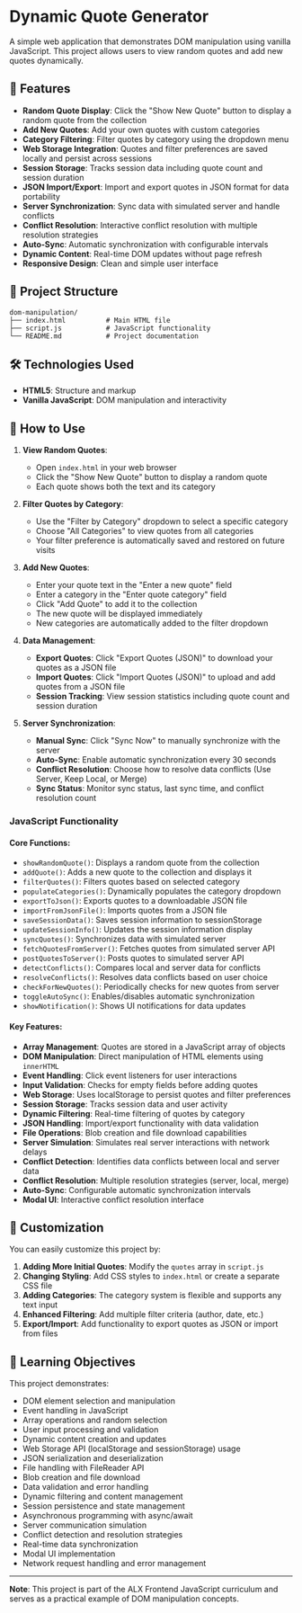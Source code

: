 # Dynamic Quote Generator

A simple web application that demonstrates DOM manipulation using vanilla JavaScript. This project allows users to view random quotes and add new quotes dynamically.

## 🚀 Features

- **Random Quote Display**: Click the "Show New Quote" button to display a random quote from the collection
- **Add New Quotes**: Add your own quotes with custom categories
- **Category Filtering**: Filter quotes by category using the dropdown menu
- **Web Storage Integration**: Quotes and filter preferences are saved locally and persist across sessions
- **Session Storage**: Tracks session data including quote count and session duration
- **JSON Import/Export**: Import and export quotes in JSON format for data portability
- **Server Synchronization**: Sync data with simulated server and handle conflicts
- **Conflict Resolution**: Interactive conflict resolution with multiple resolution strategies
- **Auto-Sync**: Automatic synchronization with configurable intervals
- **Dynamic Content**: Real-time DOM updates without page refresh
- **Responsive Design**: Clean and simple user interface

## 📁 Project Structure

```
dom-manipulation/
├── index.html          # Main HTML file
├── script.js           # JavaScript functionality
└── README.md           # Project documentation
```

## 🛠️ Technologies Used

- **HTML5**: Structure and markup
- **Vanilla JavaScript**: DOM manipulation and interactivity

## 🎯 How to Use

1. **View Random Quotes**:
   - Open `index.html` in your web browser
   - Click the "Show New Quote" button to display a random quote
   - Each quote shows both the text and its category

2. **Filter Quotes by Category**:
   - Use the "Filter by Category" dropdown to select a specific category
   - Choose "All Categories" to view quotes from all categories
   - Your filter preference is automatically saved and restored on future visits

3. **Add New Quotes**:
   - Enter your quote text in the "Enter a new quote" field
   - Enter a category in the "Enter quote category" field
   - Click "Add Quote" to add it to the collection
   - The new quote will be displayed immediately
   - New categories are automatically added to the filter dropdown

4. **Data Management**:
   - **Export Quotes**: Click "Export Quotes (JSON)" to download your quotes as a JSON file
   - **Import Quotes**: Click "Import Quotes (JSON)" to upload and add quotes from a JSON file
   - **Session Tracking**: View session statistics including quote count and session duration

5. **Server Synchronization**:
   - **Manual Sync**: Click "Sync Now" to manually synchronize with the server
   - **Auto-Sync**: Enable automatic synchronization every 30 seconds
   - **Conflict Resolution**: Choose how to resolve data conflicts (Use Server, Keep Local, or Merge)
   - **Sync Status**: Monitor sync status, last sync time, and conflict resolution count

### JavaScript Functionality

#### Core Functions:

- `showRandomQuote()`: Displays a random quote from the collection
- `addQuote()`: Adds a new quote to the collection and displays it
- `filterQuotes()`: Filters quotes based on selected category
- `populateCategories()`: Dynamically populates the category dropdown
- `exportToJson()`: Exports quotes to a downloadable JSON file
- `importFromJsonFile()`: Imports quotes from a JSON file
- `saveSessionData()`: Saves session information to sessionStorage
- `updateSessionInfo()`: Updates the session information display
- `syncQuotes()`: Synchronizes data with simulated server
- `fetchQuotesFromServer()`: Fetches quotes from simulated server API
- `postQuotesToServer()`: Posts quotes to simulated server API
- `detectConflicts()`: Compares local and server data for conflicts
- `resolveConflicts()`: Resolves data conflicts based on user choice
- `checkForNewQuotes()`: Periodically checks for new quotes from server
- `toggleAutoSync()`: Enables/disables automatic synchronization
- `showNotification()`: Shows UI notifications for data updates

#### Key Features:

- **Array Management**: Quotes are stored in a JavaScript array of objects
- **DOM Manipulation**: Direct manipulation of HTML elements using `innerHTML`
- **Event Handling**: Click event listeners for user interactions
- **Input Validation**: Checks for empty fields before adding quotes
- **Web Storage**: Uses localStorage to persist quotes and filter preferences
- **Session Storage**: Tracks session data and user activity
- **Dynamic Filtering**: Real-time filtering of quotes by category
- **JSON Handling**: Import/export functionality with data validation
- **File Operations**: Blob creation and file download capabilities
- **Server Simulation**: Simulates real server interactions with network delays
- **Conflict Detection**: Identifies data conflicts between local and server data
- **Conflict Resolution**: Multiple resolution strategies (server, local, merge)
- **Auto-Sync**: Configurable automatic synchronization intervals
- **Modal UI**: Interactive conflict resolution interface

## 🎨 Customization

You can easily customize this project by:

1. **Adding More Initial Quotes**: Modify the `quotes` array in `script.js`
2. **Changing Styling**: Add CSS styles to `index.html` or create a separate CSS file
3. **Adding Categories**: The category system is flexible and supports any text input
4. **Enhanced Filtering**: Add multiple filter criteria (author, date, etc.)
5. **Export/Import**: Add functionality to export quotes as JSON or import from files

## 📝 Learning Objectives

This project demonstrates:
- DOM element selection and manipulation
- Event handling in JavaScript
- Array operations and random selection
- User input processing and validation
- Dynamic content creation and updates
- Web Storage API (localStorage and sessionStorage) usage
- JSON serialization and deserialization
- File handling with FileReader API
- Blob creation and file download
- Data validation and error handling
- Dynamic filtering and content management
- Session persistence and state management
- Asynchronous programming with async/await
- Server communication simulation
- Conflict detection and resolution strategies
- Real-time data synchronization
- Modal UI implementation
- Network request handling and error management

---

**Note**: This project is part of the ALX Frontend JavaScript curriculum and serves as a practical example of DOM manipulation concepts.
